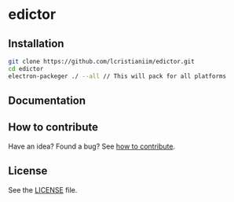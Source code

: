 # edictor

## Installation

```sh
git clone https://github.com/lcristianiim/edictor.git
cd edictor
electron-packeger ./ --all // This will pack for all platforms
```

## Documentation

## How to contribute
Have an idea? Found a bug? See [how to contribute][contributing].

## License
See the [LICENSE][license] file.

[license]: /LICENSE
[contributing]: /CONTRIBUTING.md
[docs]: /DOCUMENTATION.md
